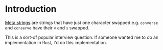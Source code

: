 # Introduction
[Meta strings](https://www.geeksforgeeks.org/meta-strings-check-two-strings-can-become-swap-one-string/) are strings that have just one character swapped e.g. `converse` and `conserve` have their `v` and `s` swapped.

This is a sort-of popular interview question. If someone wanted me to do an implementation in Rust, I'd do this implementation.